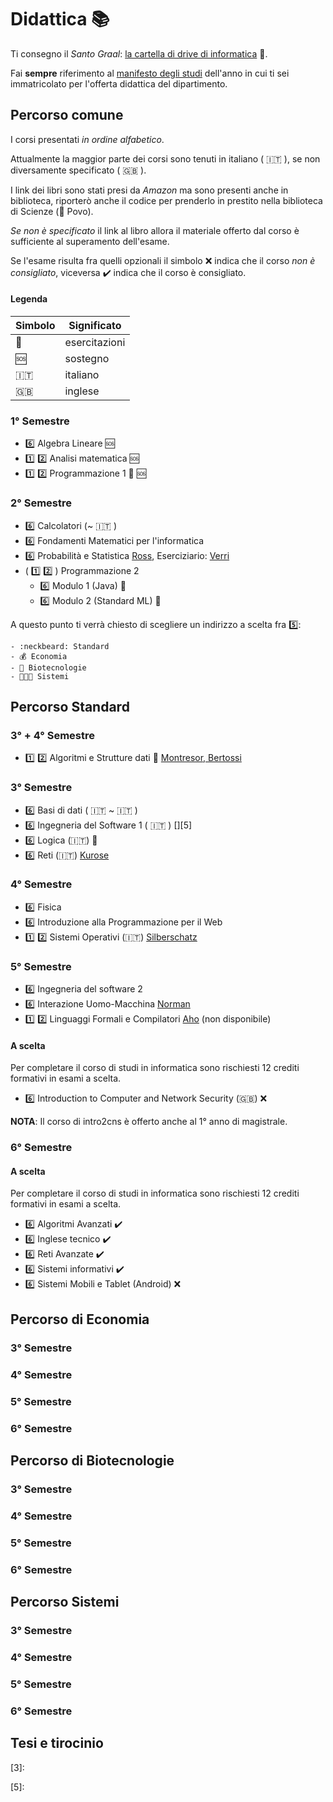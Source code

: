 # Didattica :books:

Ti consegno il _Santo Graal_: [la cartella di drive di informatica](https://bit.ly/drive-folder) 📁.

Fai __sempre__ riferimento al [manifesto degli studi]() dell'anno in cui ti sei immatricolato per l'offerta didattica del dipartimento.

## Percorso comune

I corsi presentati _in ordine alfabetico_.

Attualmente la maggior parte dei corsi sono tenuti in italiano ( :it: ), se non diversamente specificato ( :gb: ).

I link dei libri sono stati presi da _Amazon_ ma sono presenti anche in biblioteca, riporterò anche il codice per prenderlo in prestito nella biblioteca di Scienze (📍 Povo).

_Se non è specificato_ il link al libro allora il materiale offerto dal corso è sufficiente al superamento dell'esame.

Se l'esame risulta fra quelli opzionali il simbolo ❌ indica che il corso _non è consigliato_, viceversa ✔️ indica che il corso è consigliato.

#### Legenda

| Simbolo | Significato    |
| --      | ---            |
| 🧪      | esercitazioni |
| 🆘      | sostegno      |
| :it:    | italiano       |
| :gb:    | inglese        |

### 1° Semestre

- :six: Algebra Lineare 🆘
- :one: :two: Analisi matematica 🆘
- :one: :two: Programmazione 1 🧪 🆘

### 2° Semestre

- :six: Calcolatori (~ :it: )
- :six: Fondamenti Matematici per l'informatica
- :six: Probabilità e Statistica [Ross][1], Eserciziario: [Verri][2]
- ( :one: :two: ) Programmazione 2
	- :six: Modulo 1 (Java) 🧪
	- :six: Modulo 2 (Standard ML) 🧪

A questo punto ti verrà chiesto di scegliere un indirizzo a scelta fra 5️⃣:

	- :neckbeard: Standard
	- 💰 Economia
	- 🧬 Biotecnologie
	- 👨🏻‍💻 Sistemi

## Percorso Standard

### 3° + 4° Semestre

- :one: :two: Algoritmi e Strutture dati 🧪 [Montresor, Bertossi][4]

### 3° Semestre

- :six: Basi di dati ( :it: ~ :it: )
- :six: Ingegneria del Software 1 ( :it: ) [][5]
- :six: Logica (:it:) 🧪
- :six: Reti (:it:) [Kurose][6]

### 4° Semestre

- :six: Fisica
- :six: Introduzione alla Programmazione per il Web
- :one: :two: Sistemi Operativi (:it:) [Silberschatz][7]

### 5° Semestre

- :six: Ingegneria del software 2
- :six: Interazione Uomo-Macchina [Norman][8]
- :one: :two: Linguaggi Formali e Compilatori [Aho][9] (non disponibile)

#### A scelta

Per completare il corso di studi in informatica sono rischiesti 12 crediti formativi in esami a scelta.

- :six: Introduction to Computer and Network Security (:gb:) ❌

__NOTA__: Il corso di intro2cns è offerto anche al 1° anno di magistrale.

### 6° Semestre

#### A scelta

Per completare il corso di studi in informatica sono rischiesti 12 crediti formativi in esami a scelta.

- :six: Algoritmi Avanzati ✔️
- :six: Inglese tecnico ✔️
- :six: Reti Avanzate ✔️
- :six: Sistemi informativi ✔️
- :six: Sistemi Mobili e Tablet (Android) ❌


## Percorso di Economia
### 3° Semestre
### 4° Semestre
### 5° Semestre
### 6° Semestre


## Percorso di Biotecnologie
### 3° Semestre
### 4° Semestre
### 5° Semestre
### 6° Semestre


## Percorso Sistemi
### 3° Semestre
### 4° Semestre
### 5° Semestre
### 6° Semestre


## Tesi e tirocinio


[1]: https://www.amazon.it/Probabilità-statistica-lingegneria-scienze-Sheldon/dp/8891609943/

[2]: https://www.amazon.it/Probabilità-statistica-esercizi-desame-risolti/dp/8893850095/

[3]:

[4]: https://www.amazon.it/Algoritmi-strutture-dati-Alan-Bertossi/dp/8825173954

[5]:

[6]: https://www.amazon.it/calcolatori-internet-approccio-top-down-aggiornamento/dp/8891902543/

[7]: https://www.amazon.it/Sistemi-operativi-Concetti-ed-esempi/dp/8865183713/

[8]: https://www.amazon.it/Design-Everyday-Things-Donald-Norman/dp/B01615JDB4/

[9]: https://www.amazon.it/Compilers-Principles-Techniques-Jeffrey-Hardcover/dp/B00MXIK9BC/
